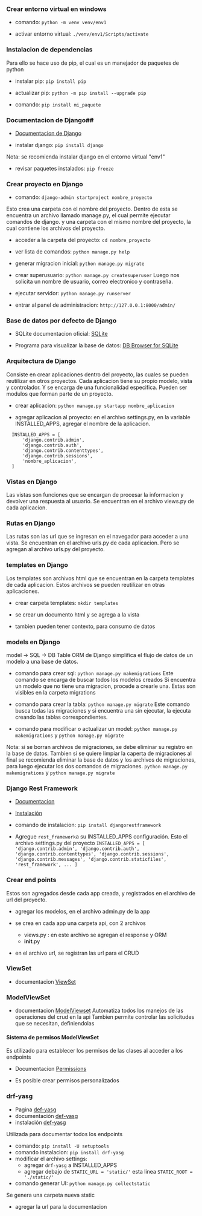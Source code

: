 ### Crear entorno virtual en windows

* comando: `python -m venv venv/env1`

* activar entorno virtual: `./venv/env1/Scripts/activate`

### Instalacion de dependencias
Para ello se hace uso de pip, el cual es un manejador de paquetes de python

* instalar pip: `pip install pip`

* actualizar pip: `python -m pip install --upgrade pip`

* comando: `pip install mi_paquete`


### Documentacion de Django##

* [Documentacion de Django](https://docs.djangoproject.com/en/4.2/)

* instalar django: `pip install django`

Nota: se recomienda instalar django en el entorno virtual "env1"

* revisar paquetes instalados: `pip freeze`

### Crear proyecto en Django

* comando: `django-admin startproject nombre_proyecto`

Esto crea una carpeta con el nombre del proyecto. Dentro de esta se encuentra un archivo llamado manage.py, el cual permite ejecutar comandos de django. y una carpeta con el mismo nombre del proyecto, la cual contiene los archivos del proyecto.

* acceder a la carpeta del proyecto: `cd nombre_proyecto`

* ver lista de comandos: `python manage.py help`

* generar migracion inicial: `python manage.py migrate`

* crear superusuario: `python manage.py createsuperuser`
Luego nos solicita un nombre de usuario, correo electronico y contraseña.

* ejecutar servidor: `python manage.py runserver`

* entrar al panel de administracion: `http://127.0.0.1:8000/admin/`

### Base de datos por defecto de Django

* SQLite documentacion oficial: [SQLite](https://www.sqlite.org/index.html)

* Programa para visualizar la base de datos: [DB Browser for SQLite](https://sqlitebrowser.org/dl/)

### Arquitectura de Django
Consiste en crear aplicaciones dentro del proyecto, las cuales se pueden reutilizar en otros proyectos. Cada aplicacion tiene su propio modelo, vista y controlador. Y se encarga de una funcionalidad especifica. Pueden ser modulos que forman parte de un proyecto.

* crear aplicacion: `python manage.py startapp nombre_aplicacion`

* agregar aplicacion al proyecto: en el archivo settings.py, en la variable INSTALLED_APPS, agregar el nombre de la aplicacion.

````
  INSTALLED_APPS = [
      'django.contrib.admin',
      'django.contrib.auth',
      'django.contrib.contenttypes',
      'django.contrib.sessions',
      'nombre_aplicacion',
  ]
````

### Vistas en Django
Las vistas son funciones que se encargan de procesar la informacion y devolver una respuesta al usuario. Se encuentran en el archivo views.py de cada aplicacion.

### Rutas en Django
Las rutas son las url que se ingresan en el navegador para acceder a una vista. Se encuentran en el archivo urls.py de cada aplicacion. Pero se agregan al archivo urls.py del proyecto.

### templates en Django
Los templates son archivos html que se encuentran en la carpeta templates de cada aplicacion. Estos archivos se pueden reutilizar en otras aplicaciones.

* crear carpeta templates: `mkdir templates`

* se crear un documento html y se agrega a la vista

* tambien pueden tener contexto, para consumo de datos

### models en Django

model -> SQL -> DB Table
ORM de Django simplifica el flujo de datos de un modelo a una base 
de datos.

* comando para crear sql: `python manage.py makemigrations`
Este comando se encarga de buscar todos los modelos creados
Si  encuentra un modelo que no tiene una migracion, procede a 
crearle una. Estas son visibles en la carpeta migrations

* comando para crear la tabla: `python manage.py migrate`
Este comando  busca todas las migraciones y si encuentra una
sin ejecutar, la ejecuta creando las tablas correspondientes.

* comando para modificar o actualizar un model: `python manage.py makemigrations` y `python manage.py migrate`

Nota: si se borran archivos de migraciones, se debe eliminar su 
registro en la base de datos. Tambien si se quiere limpiar la caperta
de migraciones al final se recomienda eliminar la base de datos y los 
archivos de migraciones, para luego ejecutar los dos comandos de migraciones. `python manage.py makemigrations` y `python manage.py migrate`

### Django Rest Framework

* [Documentacion](https://www.django-rest-framework.org/tutorial/quickstart/#quickstart)

* [Instalación](https://www.django-rest-framework.org/)

* comando de instalacion: `pip install djangorestframework`

* Agregue `rest_framework`a su INSTALLED_APPS configuración.
Esto el archivo settings.py del proyecto
`
INSTALLED_APPS = [
    'django.contrib.admin',
    'django.contrib.auth',
    'django.contrib.contenttypes',
    'django.contrib.sessions',
    'django.contrib.messages',
    'django.contrib.staticfiles',
    'rest_framework',
    ...
]
`
### Crear end points 
Estos son agregados desde cada app creada, y registrados en
el archivo de url del proyecto.

* agregar los modelos, en el archivo admin.py de la app

* se crea en cada app una carpeta api, con 2 archivos
    - views.py : en este archivo se agregan el response y ORM
    - __init__.py 

* en el archivo url, se registran las url para el CRUD

### ViewSet 

* documentacion [ViewSet](https://www.django-rest-framework.org/api-guide/viewsets/)

### ModelViewSet

* documentacion [ModelViewset](https://www.django-rest-framework.org/api-guide/viewsets/#modelviewset)
Automatiza todos los manejos de las operaciones del crud en la api
Tambien permite controlar las solicitudes que se necesitan, definiendolas


#### Sistema de permisos ModelViewSet
Es utilizado para establecer los permisos de las clases  al acceder 
a los endpoints

* Documentacion [Permissions](https://www.django-rest-framework.org/api-guide/permissions/)

* Es posible crear permisos personalizados

### drf-yasg

* Pagina [def-yasg](https://pypi.org/project/drf-yasg/)
* documentación [def-yasg](https://drf-yasg.readthedocs.io/en/stable/)
* instalación [def-yasg](https://drf-yasg.readthedocs.io/en/stable/readme.html#installation)

Utilizada para documentar todos los endpoints
* comando: `pip install -U setuptools`
* comando instalacion: `pip install drf-yasg`
* modificar el archivo settings: 
    - agregar `drf-yasg` a INSTALLED_APPS
    - agregar debajo de `STATIC_URL = 'static/'` esta linea `STATIC_ROOT = './static/'`
* comando generar UI: `python manage.py collectstatic`

Se genera una carpeta nueva static

* agregar la url para la documentacion 
